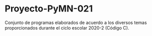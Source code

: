 # Proyecto-PyMN-021
Conjunto de programas elaborados de acuerdo a los diversos temas proporcionados durante el ciclo escolar 2020-2 (Código C).
